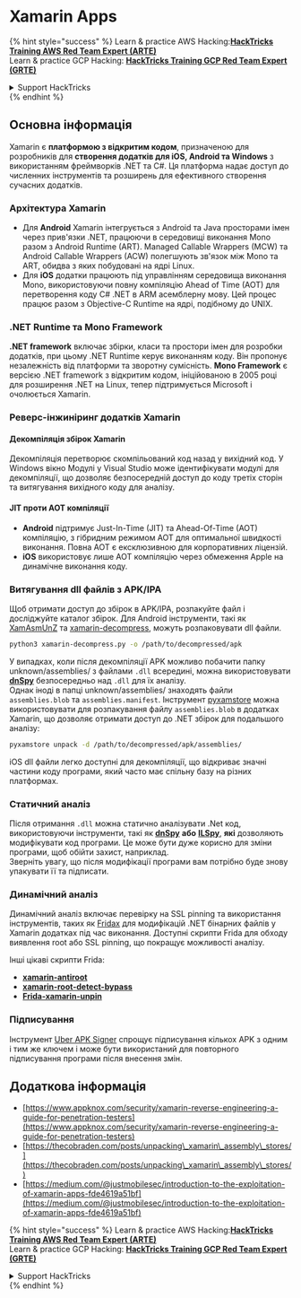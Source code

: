 # Xamarin Apps

{% hint style="success" %}
Learn & practice AWS Hacking:<img src="../.gitbook/assets/arte.png" alt="" data-size="line">[**HackTricks Training AWS Red Team Expert (ARTE)**](https://training.hacktricks.xyz/courses/arte)<img src="../.gitbook/assets/arte.png" alt="" data-size="line">\
Learn & practice GCP Hacking: <img src="../.gitbook/assets/grte.png" alt="" data-size="line">[**HackTricks Training GCP Red Team Expert (GRTE)**<img src="../.gitbook/assets/grte.png" alt="" data-size="line">](https://training.hacktricks.xyz/courses/grte)

<details>

<summary>Support HackTricks</summary>

* Check the [**subscription plans**](https://github.com/sponsors/carlospolop)!
* **Join the** 💬 [**Discord group**](https://discord.gg/hRep4RUj7f) or the [**telegram group**](https://t.me/peass) or **follow** us on **Twitter** 🐦 [**@hacktricks\_live**](https://twitter.com/hacktricks\_live)**.**
* **Share hacking tricks by submitting PRs to the** [**HackTricks**](https://github.com/carlospolop/hacktricks) and [**HackTricks Cloud**](https://github.com/carlospolop/hacktricks-cloud) github repos.

</details>
{% endhint %}

## **Основна інформація**

Xamarin є **платформою з відкритим кодом**, призначеною для розробників для **створення додатків для iOS, Android та Windows** з використанням фреймворків .NET та C#. Ця платформа надає доступ до численних інструментів та розширень для ефективного створення сучасних додатків.

### Архітектура Xamarin

* Для **Android** Xamarin інтегрується з Android та Java просторами імен через прив'язки .NET, працюючи в середовищі виконання Mono разом з Android Runtime (ART). Managed Callable Wrappers (MCW) та Android Callable Wrappers (ACW) полегшують зв'язок між Mono та ART, обидва з яких побудовані на ядрі Linux.
* Для **iOS** додатки працюють під управлінням середовища виконання Mono, використовуючи повну компіляцію Ahead of Time (AOT) для перетворення коду C# .NET в ARM асемблерну мову. Цей процес працює разом з Objective-C Runtime на ядрі, подібному до UNIX.

### .NET Runtime та Mono Framework

**.NET framework** включає збірки, класи та простори імен для розробки додатків, при цьому .NET Runtime керує виконанням коду. Він пропонує незалежність від платформи та зворотну сумісність. **Mono Framework** є версією .NET framework з відкритим кодом, ініційованою в 2005 році для розширення .NET на Linux, тепер підтримується Microsoft і очолюється Xamarin.

### Реверс-інжиніринг додатків Xamarin

#### Декомпіляція збірок Xamarin

Декомпіляція перетворює скомпільований код назад у вихідний код. У Windows вікно Модулі у Visual Studio може ідентифікувати модулі для декомпіляції, що дозволяє безпосередній доступ до коду третіх сторін та витягування вихідного коду для аналізу.

#### JIT проти AOT компіляції

* **Android** підтримує Just-In-Time (JIT) та Ahead-Of-Time (AOT) компіляцію, з гібридним режимом AOT для оптимальної швидкості виконання. Повна AOT є ексклюзивною для корпоративних ліцензій.
* **iOS** використовує лише AOT компіляцію через обмеження Apple на динамічне виконання коду.

### Витягування dll файлів з APK/IPA

Щоб отримати доступ до збірок в APK/IPA, розпакуйте файл і досліджуйте каталог збірок. Для Android інструменти, такі як [XamAsmUnZ](https://github.com/cihansol/XamAsmUnZ) та [xamarin-decompress](https://github.com/NickstaDB/xamarin-decompress), можуть розпаковувати dll файли.
```bash
python3 xamarin-decompress.py -o /path/to/decompressed/apk
```
У випадках, коли після декомпіляції APK можливо побачити папку unknown/assemblies/ з файлами `.dll` всередині, можна використовувати [**dnSpy**](https://github.com/dnSpy/dnSpy) безпосередньо над `.dll` для їх аналізу.\
Однак іноді в папці unknown/assemblies/ знаходять файли `assemblies.blob` та `assemblies.manifest`. Інструмент [pyxamstore](https://github.com/jakev/pyxamstore) можна використовувати для розпакування файлу `assemblies.blob` в додатках Xamarin, що дозволяє отримати доступ до .NET збірок для подальшого аналізу:
```bash
pyxamstore unpack -d /path/to/decompressed/apk/assemblies/
```
iOS dll файли легко доступні для декомпіляції, що відкриває значні частини коду програми, який часто має спільну базу на різних платформах.

### Статичний аналіз

Після отримання `.dll` можна статично аналізувати .Net код, використовуючи інструменти, такі як [**dnSpy**](https://github.com/dnSpy/dnSpy) **або** [**ILSpy**](https://github.com/icsharpcode/ILSpy), **які** дозволяють модифікувати код програми. Це може бути дуже корисно для зміни програми, щоб обійти захист, наприклад.\
Зверніть увагу, що після модифікації програми вам потрібно буде знову упакувати її та підписати.

### Динамічний аналіз

Динамічний аналіз включає перевірку на SSL pinning та використання інструментів, таких як [Fridax](https://github.com/NorthwaveSecurity/fridax) для модифікацій .NET бінарних файлів у Xamarin додатках під час виконання. Доступні скрипти Frida для обходу виявлення root або SSL pinning, що покращує можливості аналізу.

Інші цікаві скрипти Frida:

* [**xamarin-antiroot**](https://codeshare.frida.re/@Gand3lf/xamarin-antiroot/)
* [**xamarin-root-detect-bypass**](https://codeshare.frida.re/@nuschpl/xamarin-root-detect-bypass/)
* [**Frida-xamarin-unpin**](https://github.com/GoSecure/frida-xamarin-unpin)

### Підписування

Інструмент [Uber APK Signer](https://github.com/patrickfav/uber-apk-signer) спрощує підписування кількох APK з одним і тим же ключем і може бути використаний для повторного підписування програми після внесення змін.

## Додаткова інформація

* [https://www.appknox.com/security/xamarin-reverse-engineering-a-guide-for-penetration-testers](https://www.appknox.com/security/xamarin-reverse-engineering-a-guide-for-penetration-testers)
* [https://thecobraden.com/posts/unpacking\_xamarin\_assembly\_stores/](https://thecobraden.com/posts/unpacking\_xamarin\_assembly\_stores/)
* [https://medium.com/@justmobilesec/introduction-to-the-exploitation-of-xamarin-apps-fde4619a51bf](https://medium.com/@justmobilesec/introduction-to-the-exploitation-of-xamarin-apps-fde4619a51bf)

{% hint style="success" %}
Learn & practice AWS Hacking:<img src="../.gitbook/assets/arte.png" alt="" data-size="line">[**HackTricks Training AWS Red Team Expert (ARTE)**](https://training.hacktricks.xyz/courses/arte)<img src="../.gitbook/assets/arte.png" alt="" data-size="line">\
Learn & practice GCP Hacking: <img src="../.gitbook/assets/grte.png" alt="" data-size="line">[**HackTricks Training GCP Red Team Expert (GRTE)**<img src="../.gitbook/assets/grte.png" alt="" data-size="line">](https://training.hacktricks.xyz/courses/grte)

<details>

<summary>Support HackTricks</summary>

* Check the [**subscription plans**](https://github.com/sponsors/carlospolop)!
* **Join the** 💬 [**Discord group**](https://discord.gg/hRep4RUj7f) or the [**telegram group**](https://t.me/peass) or **follow** us on **Twitter** 🐦 [**@hacktricks\_live**](https://twitter.com/hacktricks\_live)**.**
* **Share hacking tricks by submitting PRs to the** [**HackTricks**](https://github.com/carlospolop/hacktricks) and [**HackTricks Cloud**](https://github.com/carlospolop/hacktricks-cloud) github repos.

</details>
{% endhint %}
